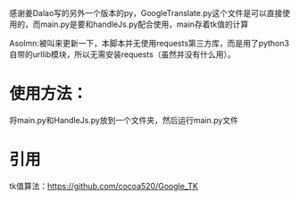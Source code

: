 感谢姜Dalao写的另外一个版本的py，GoogleTranslate.py这个文件是可以直接使用的，而main.py是要和handleJs.py配合使用，main存着tk值的计算

Asolmn:被叫来更新一下，本脚本并无使用requests第三方库，而是用了python3自带的urllib模块，所以无需安装requests（虽然并没有什么用）。
# 使用方法：
将main.py和HandleJs.py放到一个文件夹，然后运行main.py文件
# 引用
tk值算法：https://github.com/cocoa520/Google_TK
